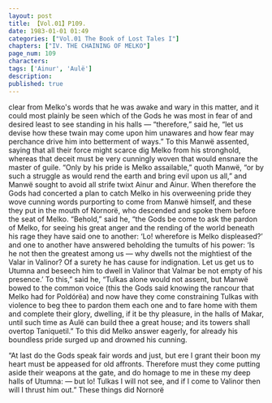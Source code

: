 ```yaml
---
layout: post
title: 【Vol.01】P109.
date: 1983-01-01 01:49
categories: ["Vol.01 The Book of Lost Tales I"]
chapters: ["IV. THE CHAINING OF MELKO"]
page_num: 109
characters: 
tags: ['Ainur', 'Aulë']
description: 
published: true
---
```


<p style="text-indent: 0;">
clear from Melko's words that he was awake and wary in this matter, and it could most plainly be seen which of the Gods he was most in fear of and desired least to see standing in his halls — “therefore,” said he, “let us devise how these twain may come upon him unawares and how fear may perchance drive him into betterment of ways.” To this Manwë assented, saying that all their force might scarce dig Melko from his stronghold, whereas that deceit must be very cunningly woven that would ensnare the master of guile. “Only by his pride is Melko assailable,” quoth Manwë, “or by such a struggle as would rend the earth and bring evil upon us all,” and Manwë sought to avoid all strife twixt Ainur and Ainur. When therefore the Gods had concerted a plan to catch Melko in his overweening pride they wove cunning words purporting to come from Manwë himself, and these they put in the mouth of Nornorë, who descended and spoke them before the seat of Melko. “Behold,” said he, “the Gods be come to ask the pardon of Melko, for seeing his great anger and the rending of the world beneath his rage they have said one to another: ‘Lo! wherefore is Melko displeased?’ and one to another have answered beholding the tumults of his power: ‘Is he not then the greatest among us — why dwells not the mightiest of the Valar in Valinor? Of a surety he has cause for indignation. Let us get us to Utumna and beseech him to dwell in Valinor that Valmar be not empty of his presence.’ To this,” said he, “Tulkas alone would not assent, but Manwë bowed to the common voice (this the Gods said knowing the rancour that Melko had for Poldórëa) and now have they come constraining Tulkas with violence to beg thee to pardon them each one and to fare home with them and complete their glory, dwelling, if it be thy pleasure, in the halls of Makar, until such time as Aulë can build thee a great house; and its towers shall overtop Taniquetil.” To this did Melko answer eagerly, for already his boundless pride surged up and drowned his cunning.
</p>

“At last do the Gods speak fair words and just, but ere I grant their boon my heart must be appeased for old affronts. Therefore must they come putting aside their weapons at the gate, and do homage to me in these my deep halls of Utumna: — but lo! Tulkas I will not see, and if I come to Valinor then will I thrust him out.” These things did Nornorë

